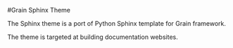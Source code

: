#Grain Sphinx Theme

The Sphinx theme is a port of Python Sphinx template for Grain framework.

The theme is targeted at building documentation websites.

